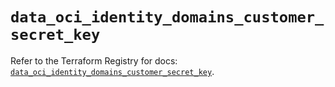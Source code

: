 # `data_oci_identity_domains_customer_secret_key`

Refer to the Terraform Registry for docs: [`data_oci_identity_domains_customer_secret_key`](https://registry.terraform.io/providers/hashicorp/oci/7.19.0/docs/data-sources/identity_domains_customer_secret_key).
